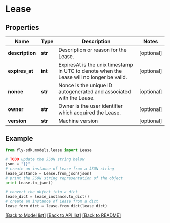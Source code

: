 # Lease


## Properties
Name | Type | Description | Notes
------------ | ------------- | ------------- | -------------
**description** | **str** | Description or reason for the Lease. | [optional] 
**expires_at** | **int** | ExpiresAt is the unix timestamp in UTC to denote when the Lease will no longer be valid. | [optional] 
**nonce** | **str** | Nonce is the unique ID autogenerated and associated with the Lease. | [optional] 
**owner** | **str** | Owner is the user identifier which acquired the Lease. | [optional] 
**version** | **str** | Machine version | [optional] 

## Example

```python
from fly-sdk.models.lease import Lease

# TODO update the JSON string below
json = "{}"
# create an instance of Lease from a JSON string
lease_instance = Lease.from_json(json)
# print the JSON string representation of the object
print Lease.to_json()

# convert the object into a dict
lease_dict = lease_instance.to_dict()
# create an instance of Lease from a dict
lease_form_dict = lease.from_dict(lease_dict)
```
[[Back to Model list]](../README.md#documentation-for-models) [[Back to API list]](../README.md#documentation-for-api-endpoints) [[Back to README]](../README.md)


